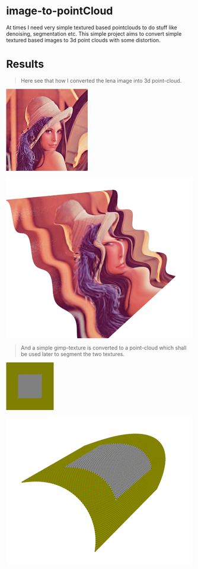 # image-to-pointCloud

At times I need very simple textured based pointclouds to do stuff like denoising, segmentation etc. This simple project aims 
to convert simple textured based images to 3d point clouds with some distortion.


# Results

> Here see that how I converted the lena image into 3d point-cloud.

![result](./data/lena.png)

![result](./result.png)

> And a simple gimp-texture is converted to a point-cloud which shall be used later to segment the two textures.

![result](./data/gimp_texture3.tif)


![result](./result2.png)
